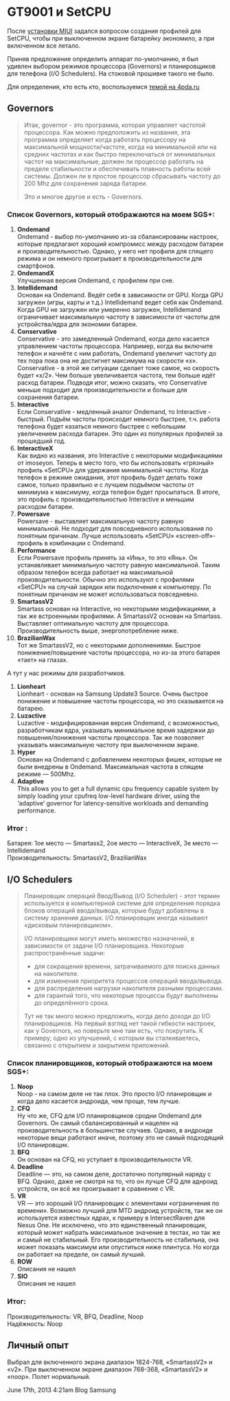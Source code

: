 # GT9001 и SetCPU

После [установки
MIUI](http://seigiard.com/post/84842746436/miui-5-samsung-gt-i9001-galaxy-s-plus)
задался вопросом создания профилей для SetCPU, чтобы при выключенном
экране батарейку экономило, а при включенном все летало.

Приняв предложение определить аппарат по-умолчанию, я был удивлен
выбором режимов процессора (Governors) и планировщиков для телефона (I/O
Schedulers). На стоковой прошивке такого не было.

Для определения, кто есть кто, воспользуемся [темой на
4pda.ru](http://4pda.ru/forum/index.php?showtopic=288249&st=180#entry14113495)

## Governors

> Итак, governor - это программа, которая управляет частотой процессора.
> Как можно предположить из названия, эта программа определяет когда
> работать процессору на максимальной мощности/частоте, когда на
> минимальной или на средних частотах и как быстро переключаться от
> минимальных частот на максимальные, должен ли процессор работать на
> пределе стабильности и обеспечивать плавность работы всей системы.
> Должен ли в простое процессор сбрасывать частоту до 200 Mhz для
> сохранения заряда батареи.
>
> Это и многое другое и есть - Governors.

### Список Governors, который отображаются на моем SGS+:

1.  **Ondemand**  
    Ondemand - выбор по-умолчанию из-за сбалансированы настроек, которые
    предлагают хороший компромисс между расходом батареи и
    производительностью. Однако, у него нет профиля для спящего режима и
    он немного проигрывает в производительности для смартфонов.
2.  **OndemandX**  
    Улучшенная версия Ondemand, с профилем при сне.
3.  **Intellidemand**  
    Основан на Ondemand. Ведёт себя в зависимости от GPU. Когда GPU
    загружен (игры, карты и т.д.) Intellidemand ведет себя как Ondemand.
    Когда GPU не загружен или умеренно загружен, Intellidemand
    ограничивает максимальную частоту в зависимости от частоты для
    устройства/ядра для экономии батареи.
4.  **Conservative**  
    Conservative - это замедленный Ondemand, когда дело касается
    управлением частоты процессора. Например, когда вы включите телефон
    и начнёте с ним работать, Ondemand увеличит частоту до тех пора пока
    она не достигнет максимума на скорости «х». Conservative - в этой же
    ситуации сделает тоже самое, но скорость будет «х/2». Чем больше
    увеличивается частота, тем больше идёт расход батареи. Подводя итог,
    можно сказать, что Conservative меньше подходит для
    производительности и больше для сохранения батареи.
5.  **Interactive**  
    Если Conservative - медленный аналог Ondemand, то Interactive -
    быстрый. Подъём частоты происходит немного быстрее, т.ч. работа
    телефона будет казаться немного быстрее с небольшим увеличением
    расхода батареи. Это один из популярных профилей за прошедший год.
6.  **InteractiveX**  
    Как видно из названия, это Interactive с некоторыми модификациями от
    imoseyon. Теперь в место того, что бы использовать «грязный» профиль
    «SetCPU» для удержания минимальной частоты. Когда телефон в режиме
    ожидания, этот профиль будет делать тоже самое, только правильно и с
    лучшем подъёмом частоты от минимума к максимуму, когда телефон будет
    просыпаться. В итоге, это профиль с производительностью Interactive
    и меньшим расходом батареи.
7.  **Powersave**  
    Powersave - выставляет максимальную частоту равную минимальной. Не
    подходит для повседневного использования по понятным причинам. Лучше
    использовать «SetCPU» «screen-off»-профиль в комбинации с Ondemand.
8.  **Performance**  
    Если Powersave профиль принять за «Инь», то это «Янь». Он
    устанавливает минимальную частоту равную максимальной. Таким образом
    телефон всегда работает на максимальной производительности. Обычно
    это используют с профилями «SetCPU» на случай зарядки или
    подключения к компьютеру. По понятным причинам не может
    использоваться повседневно.
9.  **SmartassV2**  
    Smartass основан на Interactive, но некоторыми модификациями, а так
    же встроенными профилями. А SmartassV2 основан на Smartass.
    Выставляет оптимальную частоту для процессора. Производительность
    выше, энергопотребление ниже.
10. **BrazilianWax**  
    Тот же SmartassV2, но с некоторыми дополнениями. Быстрое
    понижение/повышение частоты процессора, но из-за этого батарея
    «тает» на глазах.

А тут у нас режимы для разработчиков.

1.  **Lionheart**  
    Lionheart - основан на Samsung Update3 Source. Очень быстрое
    понижение и повышение частоты процессора, но это сказывается на
    батарею.
2.  **Luzactive**  
    Luzactive - модифицированная версия Ondemand, с возможностью,
    разработчикам ядра, указывать минимальное время задержки до
    повышения/понижения частоты процессора. Так же позволяет указывать
    максимальную частоту при выключенном экране.
3.  **Hyper**  
    Основан на Ondemand с добавлением некоторых фишек, которые не были
    внедрены в Ondemand. Максимальная частота в спящем режиме — 500Mhz.
4.  **Adaptive**  
    This allows you to get a full dynamic cpu frequency capable system
    by simply loading your cpufreq low-level hardware driver, using the
    ‘adaptive’ governor for latency-sensitive workloads and demanding
    performance.

### Итог :

Батарея: 1ое место — Smartass2, 2ое место — InteractiveX, 3е место —
Intellidemand  
Производительность: SmartassV2, BrazilianWax

## I/O Schedulers

> Планировщик операций Ввод/Вывод (I/O Scheduler) - этот термин
> используется в компьютерной системе для определения порядка блоков
> операций ввода/вывода, которые будут добавлены в систему хранения
> данных. I/O планировщик иногда называют «дисковым планировщиком».
>
> I/O планировщики могут иметь множество назначений, в зависимости от
> задачи I/O планировщика. Некоторые распространённые задачи:  
> - для сокращения времени, затрачиваемого для поиска данных на
> накопителе.  
> - для изменения приоритета процессов операций ввода/вывода.  
> - для распределения нагрузки накопителя разными процессами.  
> - для гарантий того, что некоторые процессы будут выполнены до
> определённого срока.
>
> Тут не так много можно предложить, когда дело доходи до I/O
> планировщиков. На первый взгляд нет такой гибкости настроек, как у
> Governors, но поверьте мне там есть, что покрутить. К примеру, одно из
> улучшений, с которым вы сталкиваетесь, связанно с открытием и
> закрытием приложений.

### Список планировщиков, который отображаются на моем SGS+:

1.  **Noop**  
    Noop - на самом деле не так плох. Это просто I/O планировщик и когда
    дело касается андроида, чем проще, тем лучше.
2.  **CFQ**  
    Ну что же, CFQ для I/O планировщиков сродни Ondemand для Governors.
    Он самый сбалансированный и нацелен на производительность в
    большинстве случаев. Однако, в андроиде некоторые вещи работают
    иначе, поэтому это не самый подходящий I/O планировщик.
3.  **BFQ**  
    Он основан на CFQ, но уступает в производительности VR.
4.  **Deadline**  
    Deadline — это, на самом деле, достаточно популярный наряду с BFQ.
    Однако, даже не смотря на то, что он лучше CFQ для аднроид
    устройств, он всё же проигрывает в сравнение с VR.
5.  **VR**  
    VR — это хороший I/O планировщик с элементами «ограничения по
    времени». Возможно лучший для MTD андроид устройств, так же он
    используется известных ядрах, к примеру в IntersectRaven для Nexus
    One. Не исключено, что это единственный планировщик, который может
    набрать максимальное значение в тестах, но так же и самый не
    стабильный. Его производительность не стабильна, она может показать
    максимум или опуститься ниже плинтуса. Но когда он работает на
    пределе, он самый лучший.
6.  **ROW**  
    Описания не нашел
7.  **SIO**  
    Описания не нашел

### Итог:

Производительность: VR, BFQ, Deadline, Noop  
Надёжность: Noop

## Личный опыт

Выбрал для включенного экрана диапазон 1824-768, «SmartassV2» и «v2».
При выключенном экране диапазон 768-368, «SmartassV2» и «noop». Полет
нормальный.

<span id="timestamp"> June 17th, 2013 4:21am </span> <span
class="tag">Blog</span> <span class="tag">Samsung</span>
